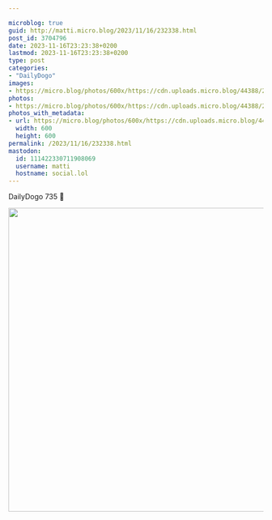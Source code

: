 ```yaml
---

microblog: true
guid: http://matti.micro.blog/2023/11/16/232338.html
post_id: 3704796
date: 2023-11-16T23:23:38+0200
lastmod: 2023-11-16T23:23:38+0200
type: post
categories:
- "DailyDogo"
images:
- https://micro.blog/photos/600x/https://cdn.uploads.micro.blog/44388/2023/e8262f0b87d54991b9b918b36372094a.jpg
photos:
- https://micro.blog/photos/600x/https://cdn.uploads.micro.blog/44388/2023/e8262f0b87d54991b9b918b36372094a.jpg
photos_with_metadata:
- url: https://micro.blog/photos/600x/https://cdn.uploads.micro.blog/44388/2023/e8262f0b87d54991b9b918b36372094a.jpg
  width: 600
  height: 600
permalink: /2023/11/16/232338.html
mastodon:
  id: 111422330711908069
  username: matti
  hostname: social.lol
---
```

DailyDogo 735 🐶

<img src="https://micro.blog/photos/600x/https://blog.martin-haehnel.de/uploads/2023/e8262f0b87d54991b9b918b36372094a.jpg" width="600" height="600" alt="" />
